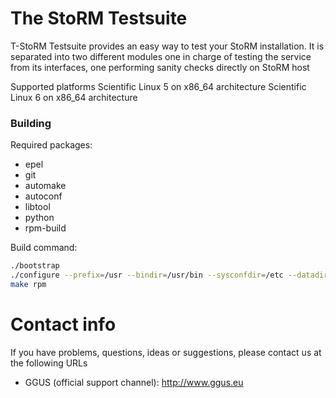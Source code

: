 The StoRM Testsuite
===============================

T-StoRM Testsuite provides an easy way to test your StoRM installation.
It is separated into two different modules one in charge of testing the service
from its interfaces, one performing sanity checks directly on StoRM host

Supported platforms
Scientific Linux 5 on x86_64 architecture
Scientific Linux 6 on x86_64 architecture

### Building
Required packages:

* epel
* git
* automake
* autoconf
* libtool
* python
* rpm-build

Build command:
```bash
./bootstrap
./configure --prefix=/usr --bindir=/usr/bin --sysconfdir=/etc --datadir=/usr/share
make rpm
```

# Contact info

If you have problems, questions, ideas or suggestions, please contact us at
the following URLs

* GGUS (official support channel): http://www.ggus.eu
